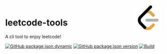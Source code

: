 <img align="right" width="96px" src="./assets/favicon.png">

# leetcode-tools

A cli tool to enjoy leetcode!

[![GitHub package.json dynamic](https://img.shields.io/github/package-json/keywords/Dup4/leetcode-tools)][leetcode-tools]
[![GitHub package.json version](https://img.shields.io/github/package-json/v/Dup4/leetcode-tools)][leetcode-tools]
[![Build](https://github.com/Dup4/leetcode-tools/actions/workflows/build.yml/badge.svg)](https://github.com/Dup4/leetcode-tools/actions/workflows/build.yml)

[leetcode-tools]: https://github.com/Dup4/leetcode-tools
